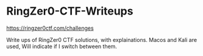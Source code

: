 # RingZer0-CTF-Writeups
https://ringzer0ctf.com/challenges

Write ups of RingZer0 CTF solutions, with explainations. Macos and Kali are used, Will indicate if I switch between them.
